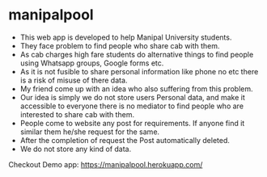 # manipalpool

- This web app is developed to help Manipal University students.
- They face problem to find people who share cab with them.
- As cab charges high fare students do alternative things to find people using Whatsapp groups, Google forms etc.
- As it is not fusible to share personal information like phone no etc there is a risk of misuse of there data.
- My friend come up with an idea who also suffering from this problem.
- Our idea is simply we do not store users Personal data, and make it accessible to everyone there is no mediator to find people who are interested to share cab with them.
- People come to website any post for requirements. If anyone find it similar them he/she request for the same.
- After the completion of request the Post automatically deleted.
- We do not store any kind of data.

Checkout Demo app: https://manipalpool.herokuapp.com/
